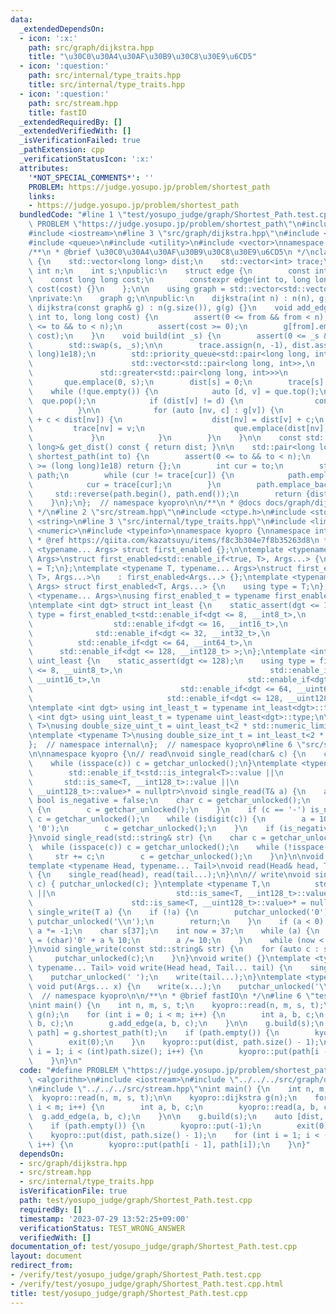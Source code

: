 ```yaml
---
data:
  _extendedDependsOn:
  - icon: ':x:'
    path: src/graph/dijkstra.hpp
    title: "\u30C0\u30A4\u30AF\u30B9\u30C8\u30E9\u6CD5"
  - icon: ':question:'
    path: src/internal/type_traits.hpp
    title: src/internal/type_traits.hpp
  - icon: ':question:'
    path: src/stream.hpp
    title: fastIO
  _extendedRequiredBy: []
  _extendedVerifiedWith: []
  _isVerificationFailed: true
  _pathExtension: cpp
  _verificationStatusIcon: ':x:'
  attributes:
    '*NOT_SPECIAL_COMMENTS*': ''
    PROBLEM: https://judge.yosupo.jp/problem/shortest_path
    links:
    - https://judge.yosupo.jp/problem/shortest_path
  bundledCode: "#line 1 \"test/yosupo_judge/graph/Shortest_Path.test.cpp\"\n#define\
    \ PROBLEM \"https://judge.yosupo.jp/problem/shortest_path\"\n#include <algorithm>\n\
    #include <iostream>\n#line 3 \"src/graph/dijkstra.hpp\"\n#include <cassert>\n\
    #include <queue>\n#include <utility>\n#include <vector>\nnamespace kyopro {\n\n\
    /**\n * @brief \u30C0\u30A4\u30AF\u30B9\u30C8\u30E9\u6CD5\n */\nclass dijkstra\
    \ {\n    std::vector<long long> dist;\n    std::vector<int> trace;\n    const\
    \ int n;\n    int s;\npublic:\n    struct edge {\n        const int to;\n    \
    \    const long long cost;\n        constexpr edge(int to, long long cost) : to(to),\
    \ cost(cost) {}\n    };\n\n    using graph = std::vector<std::vector<edge>>;\n\
    \nprivate:\n    graph g;\n\npublic:\n    dijkstra(int n) : n(n), g(n) {}\n   \
    \ dijkstra(const graph& g) : n(g.size()), g(g) {}\n    void add_edge(int from,\
    \ int to, long long cost) {\n        assert(0 <= from && from < n);\n        assert(0\
    \ <= to && to < n);\n        assert(cost >= 0);\n        g[from].emplace_back(to,\
    \ cost);\n    }\n    void build(int _s) {\n        assert(0 <= _s && _s < n);\n\
    \        std::swap(s, _s);\n\n        trace.assign(n, -1), dist.assign(n, (long\
    \ long)1e18);\n        std::priority_queue<std::pair<long long, int>,\n      \
    \                      std::vector<std::pair<long long, int>>,\n             \
    \               std::greater<std::pair<long long, int>>>\n            que;\n \
    \       que.emplace(0, s);\n        dist[s] = 0;\n        trace[s] = s;\n    \
    \    while (!que.empty()) {\n            auto [d, v] = que.top();\n          \
    \  que.pop();\n            if (dist[v] != d) {\n                continue;\n  \
    \          }\n\n            for (auto [nv, c] : g[v]) {\n                if (dist[v]\
    \ + c < dist[nv]) {\n                    dist[nv] = dist[v] + c;\n           \
    \         trace[nv] = v;\n                    que.emplace(dist[nv], nv);\n   \
    \             }\n            }\n        }\n    }\n\n    const std::vector<long\
    \ long>& get_dist() const { return dist; }\n\n    std::pair<long long, std::vector<int>>\
    \ shortest_path(int to) {\n        assert(0 <= to && to < n);\n        if (dist[to]\
    \ >= (long long)1e18) return {};\n        int cur = to;\n        std::vector<int>\
    \ path;\n        while (cur != trace[cur]) {\n            path.emplace_back(cur);\n\
    \            cur = trace[cur];\n        }\n        path.emplace_back(s);\n   \
    \     std::reverse(path.begin(), path.end());\n        return {dist[to], path};\n\
    \    }\n};\n};  // namespace kyopro\n\n/**\n * @docs docs/graph/dijkstra.md\n\
    \ */\n#line 2 \"src/stream.hpp\"\n#include <ctype.h>\n#include <stdio.h>\n#include\
    \ <string>\n#line 3 \"src/internal/type_traits.hpp\"\n#include <limits>\n#include\
    \ <numeric>\n#include <typeinfo>\nnamespace kyopro {\nnamespace internal {\n/*\n\
    \ * @ref https://qiita.com/kazatsuyu/items/f8c3b304e7f8b35263d8\n */\ntemplate\
    \ <typename... Args> struct first_enabled {};\n\ntemplate <typename T, typename...\
    \ Args>\nstruct first_enabled<std::enable_if<true, T>, Args...> {\n    using type\
    \ = T;\n};\ntemplate <typename T, typename... Args>\nstruct first_enabled<std::enable_if<false,\
    \ T>, Args...>\n    : first_enabled<Args...> {};\ntemplate <typename T, typename...\
    \ Args> struct first_enabled<T, Args...> {\n    using type = T;\n};\n\ntemplate\
    \ <typename... Args>\nusing first_enabled_t = typename first_enabled<Args...>::type;\n\
    \ntemplate <int dgt> struct int_least {\n    static_assert(dgt <= 128);\n    using\
    \ type = first_enabled_t<std::enable_if<dgt <= 8, __int8_t>,\n               \
    \                  std::enable_if<dgt <= 16, __int16_t>,\n                   \
    \              std::enable_if<dgt <= 32, __int32_t>,\n                       \
    \          std::enable_if<dgt <= 64, __int64_t>,\n                           \
    \      std::enable_if<dgt <= 128, __int128_t> >;\n};\ntemplate <int dgt> struct\
    \ uint_least {\n    static_assert(dgt <= 128);\n    using type = first_enabled_t<std::enable_if<dgt\
    \ <= 8, __uint8_t>,\n                                 std::enable_if<dgt <= 16,\
    \ __uint16_t>,\n                                 std::enable_if<dgt <= 32, __uint32_t>,\n\
    \                                 std::enable_if<dgt <= 64, __uint64_t>,\n   \
    \                              std::enable_if<dgt <= 128, __uint128_t> >;\n};\n\
    \ntemplate <int dgt> using int_least_t = typename int_least<dgt>::type;\ntemplate\
    \ <int dgt> using uint_least_t = typename uint_least<dgt>::type;\n\ntemplate <typename\
    \ T>\nusing double_size_uint_t = uint_least_t<2 * std::numeric_limits<T>::digits>;\n\
    \ntemplate <typename T>\nusing double_size_int_t = int_least_t<2 * std::numeric_limits<T>::digits>;\n\
    };  // namespace internal\n};  // namespace kyopro\n#line 6 \"src/stream.hpp\"\
    \n\nnamespace kyopro {\n// read\nvoid single_read(char& c) {\n    c = getchar_unlocked();\n\
    \    while (isspace(c)) c = getchar_unlocked();\n}\ntemplate <typename T,\n  \
    \        std::enable_if_t<std::is_integral<T>::value ||\n                    \
    \       std::is_same<T, __int128_t>::value ||\n                           std::is_same<T,\
    \ __uint128_t>::value>* = nullptr>\nvoid single_read(T& a) {\n    a = 0;\n   \
    \ bool is_negative = false;\n    char c = getchar_unlocked();\n    while (isspace(c))\
    \ {\n        c = getchar_unlocked();\n    }\n    if (c == '-') is_negative = true,\
    \ c = getchar_unlocked();\n    while (isdigit(c)) {\n        a = 10 * a + (c -\
    \ '0');\n        c = getchar_unlocked();\n    }\n    if (is_negative) a *= -1;\n\
    }\nvoid single_read(std::string& str) {\n    char c = getchar_unlocked();\n  \
    \  while (isspace(c)) c = getchar_unlocked();\n    while (!isspace(c)) {\n   \
    \     str += c;\n        c = getchar_unlocked();\n    }\n}\n\nvoid read() {}\n\
    template <typename Head, typename... Tail>\nvoid read(Head& head, Tail&... tail)\
    \ {\n    single_read(head), read(tail...);\n}\n\n// write\nvoid single_write(char\
    \ c) { putchar_unlocked(c); }\ntemplate <typename T,\n          std::enable_if_t<std::is_integral<T>::value\
    \ ||\n                           std::is_same<T, __int128_t>::value ||\n     \
    \                      std::is_same<T, __uint128_t>::value>* = nullptr>\nvoid\
    \ single_write(T a) {\n    if (!a) {\n        putchar_unlocked('0');\n       \
    \ putchar_unlocked('\\n');\n        return;\n    }\n    if (a < 0) putchar_unlocked('-'),\
    \ a *= -1;\n    char s[37];\n    int now = 37;\n    while (a) {\n        s[--now]\
    \ = (char)'0' + a % 10;\n        a /= 10;\n    }\n    while (now < 37) putchar_unlocked(s[now++]);\n\
    }\nvoid single_write(const std::string& str) {\n    for (auto c : str) {\n   \
    \     putchar_unlocked(c);\n    }\n}\nvoid write() {}\ntemplate <typename Head,\
    \ typename... Tail> void write(Head head, Tail... tail) {\n    single_write(head);\n\
    \    putchar_unlocked(' ');\n    write(tail...);\n}\ntemplate <typename... Args>\
    \ void put(Args... x) {\n    write(x...);\n    putchar_unlocked('\\n');\n}\n};\
    \  // namespace kyopro\n\n/**\n * @brief fastIO\n */\n#line 6 \"test/yosupo_judge/graph/Shortest_Path.test.cpp\"\
    \nint main() {\n    int n, m, s, t;\n    kyopro::read(n, m, s, t);\n\n    kyopro::dijkstra\
    \ g(n);\n    for (int i = 0; i < m; i++) {\n        int a, b, c;\n        kyopro::read(a,\
    \ b, c);\n        g.add_edge(a, b, c);\n    }\n\n    g.build(s);\n    auto [dist,\
    \ path] = g.shortest_path(t);\n    if (path.empty()) {\n        kyopro::put(-1);\n\
    \        exit(0);\n    }\n    kyopro::put(dist, path.size() - 1);\n    for (int\
    \ i = 1; i < (int)path.size(); i++) {\n        kyopro::put(path[i - 1], path[i]);\n\
    \    }\n}\n"
  code: "#define PROBLEM \"https://judge.yosupo.jp/problem/shortest_path\"\n#include\
    \ <algorithm>\n#include <iostream>\n#include \"../../../src/graph/dijkstra.hpp\"\
    \n#include \"../../../src/stream.hpp\"\nint main() {\n    int n, m, s, t;\n  \
    \  kyopro::read(n, m, s, t);\n\n    kyopro::dijkstra g(n);\n    for (int i = 0;\
    \ i < m; i++) {\n        int a, b, c;\n        kyopro::read(a, b, c);\n      \
    \  g.add_edge(a, b, c);\n    }\n\n    g.build(s);\n    auto [dist, path] = g.shortest_path(t);\n\
    \    if (path.empty()) {\n        kyopro::put(-1);\n        exit(0);\n    }\n\
    \    kyopro::put(dist, path.size() - 1);\n    for (int i = 1; i < (int)path.size();\
    \ i++) {\n        kyopro::put(path[i - 1], path[i]);\n    }\n}"
  dependsOn:
  - src/graph/dijkstra.hpp
  - src/stream.hpp
  - src/internal/type_traits.hpp
  isVerificationFile: true
  path: test/yosupo_judge/graph/Shortest_Path.test.cpp
  requiredBy: []
  timestamp: '2023-07-29 13:52:25+09:00'
  verificationStatus: TEST_WRONG_ANSWER
  verifiedWith: []
documentation_of: test/yosupo_judge/graph/Shortest_Path.test.cpp
layout: document
redirect_from:
- /verify/test/yosupo_judge/graph/Shortest_Path.test.cpp
- /verify/test/yosupo_judge/graph/Shortest_Path.test.cpp.html
title: test/yosupo_judge/graph/Shortest_Path.test.cpp
---
```

